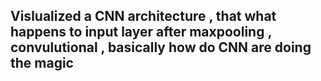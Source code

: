 ## Vislualized a CNN architecture , that what happens to input layer after maxpooling , convulutional , basically how do CNN are doing the magic 
